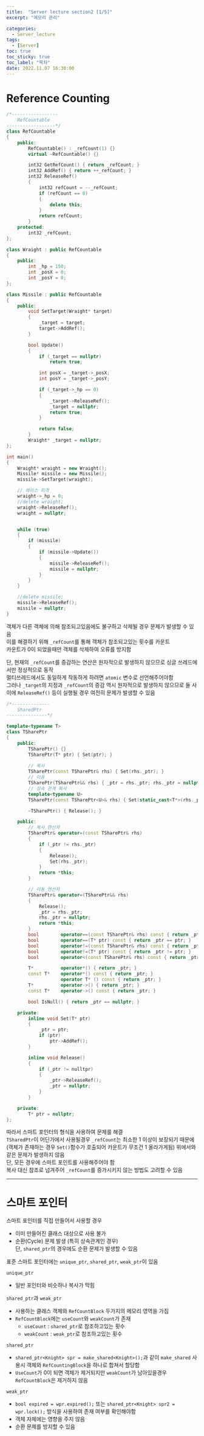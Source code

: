 ```yaml
---
title:  "Server lecture section2 [1/5]"
excerpt: "메모리 관리"

categories:
  - Server_lecture
tags:
  - [Server]
toc: true
toc_sticky: true
toc_label: "목차"
date: 2022.11.07 16:30:00
---
```


# Reference Counting

```cpp
/*-----------------
	RefCountable
------------------*/
class RefCountable
{
	public:
		RefCountable() : _refCount(1) {}
		virtual ~RefCountable() {}

		int32 GetRefCount() { return _refCount; }
		int32 AddRef() { return ++_refCount; }
		int32 ReleaseRef()
		{
			int32 refCount = --_refCount;
			if (refCount == 0)
			{
				delete this;
			}
			return refCount;
		}
	protected:
		int32 _refCount;
};
```

```cpp
class Wraight : public RefCountable
{
	public:
		int _hp = 150;
		int _posX = 0;
		int _posY = 0;
};

class Missile : public RefCountable
{
	public:
		void SetTarget(Wraight* target)
		{
			_target = target;
			target->AddRef();
		}

		bool Update()
		{
			if (_target == nullptr)
				return true;

			int posX = _target->_posX;
			int posY = _target->_posY;

			if (_target->_hp == 0)
			{
				_target->ReleaseRef();
				_target = nullptr;
				return true;
			}

			return false;
		}
		Wraight* _target = nullptr;
};

int main()
{
	Wraight* wraight = new Wraight();
	Missile* missile = new Missile();
	missile->SetTarget(wraight);

	// 레이스 피격
	wraight->_hp = 0;
	//delete wraight;
	wraight->ReleaseRef();
	wraight = nullptr;


	while (true)
	{
		if (missile)
		{
			if (missile->Update())
			{
				missile->ReleaseRef();
				missile = nullptr;
			}
		}
	}

	//delete missile;
	missile->ReleaseRef();
	missile = nullptr;
}
```

객체가 다른 객체에 의해 참조되고있음에도 불구하고 삭제될 경우 문제가 발생할 수 있음    
이를 해결하기 위해 `_refCount`를 통해 객체가 참조되고있는 횟수를 카운트    
카운트가 0이 되었을때만 객체를 삭제하여 오류를 방지함     

단, 현재의 `_refCount`를 증감하는 연산은 원자적으로 발생하지 않으므로 싱글 쓰레드에서만 정상적으로 동작    
멀티쓰레드에서도 동일하게 작동하게 하려면 `atomic` 변수로 선언해주어야함    
그러나 `_target`의 지정과 `_refCount`의 증감 역시 원자적으로 발생하지 않으므로 둘 사이에 `ReleaseRef()` 등이 실행될 경우 여전히 문제가 발생할 수 있음    

```cpp
/*--------------
	SharedPtr
---------------*/

template<typename T>
class TSharePtr
{
	public:
		TSharePtr() {}
		TSharePtr(T* ptr) { Set(ptr); }
		
		// 복사
		TSharePtr(const TSharePtr& rhs) { Set(rhs._ptr); }
		// 이동
		TSharePtr(TSharePtr&& rhs) { _ptr = rhs._ptr; rhs._ptr = nullptr; }
		// 상속 관계 복사
		template<typename U>
		TSharePtr(const TSharePtr<U>& rhs) { Set(static_cast<T*>(rhs._ptr)); }

		~TSharePtr() { Release(); }

	public:
		// 복사 연산자
		TSharePtr& operator=(const TSharePtr& rhs)
		{
			if (_ptr != rhs._ptr)
			{
				Release();
				Set(rhs._ptr);
			}
			return *this;
		}

		// 이동 연산자
		TSharePtr& operator=(TSharePtr&& rhs)
		{
			Release();
			_ptr = rhs._ptr;
			rhs._ptr = nullptr;
			return *this;
		}
		bool		operator==(const TSharePtr& rhs) const { return _ptr == rhs._ptr; }
		bool		operator==(T* ptr) const { return _ptr == ptr; }
		bool		operator!=(const TSharePtr& rhs) const { return _ptr != rhs._ptr; }
		bool		operator!=(T* ptr) const { return _ptr != ptr; }
		bool		operator<(const TSharePtr& rhs) const { return _ptr < rhs._ptr; }

		T*			operator*() { return _ptr; }
		const T*	operator*() const { return _ptr; }
					operator T* () const { return _ptr; }
		T*			operator->() { return _ptr; }
		const T*	operator->() const { return _ptr; }

		bool IsNull() { return _ptr == nullptr; }

	private:
		inline void Set(T* ptr)
		{
			_ptr = ptr;
			if (ptr)
				ptr->AddRef();
		}

		inline void Release()
		{
			if (_ptr != nulltpr)
			{
				_ptr->ReleaseRef();
				_ptr = nullptr;
			}
		}

	private:
		T* ptr = nullptr;
};
```

따라서 스마트 포인터의 형식을 사용하여 문제를 해결    
`TSharedPtr`이 어딘가에서 사용될경우 `_refCount`는 최소한 1 이상이 보장되기 때문에(객체가 존재하는 경우 `Set()`함수가 호출되어 카운트가 무조건 1 올라가게됨) 위에서와 같은 문제가 발생하지 않음    
단, 모든 경우에 스마트 포인트를 사용해주어야 함    
복사 대신 참조로 넘겨주어 `_refCount`를 증가시키지 않는 방법도 고려할 수 있음    

***

# 스마트 포인터

스마트 포인터를 직접 만들어서 사용할 경우
* 이미 만들어진 클래스 대상으로 사용 불가
* 순환(Cycle) 문제 발생 (특히 상속관계인 경우)    
	단, `shared_ptr`의 경우에도 순환 문제가 발생할 수 있음    

표준 스마트 포인터에는 `unique_ptr`, `shared_ptr`, `weak_ptr`이 있음

`unique_ptr`
* 일반 포인터와 비슷하나 복사가 막힘    

`shared_ptr`과 `weak_ptr`
* 사용하는 클래스 객체와 `RefCountBlock` 두가지의 메모리 영역을 가짐
* `RefCountBlock`에는 `useCount`와 `weakCount`가 존재
	* `useCount` : `shared_ptr`로 참조하고있는 횟수
	* `weakCount` : `weak_ptr`로 참조하고있는 횟수

`shared_ptr`
* `shared_ptr<Knight> spr = make_shared<Knight>();`과 같이 `make_shared` 사용시 객체와 `RefCountingBlock`을 하나로 합쳐서 할당함
* `UseCount`가 0이 되면 객체가 제거되지만 `weakCount`가 남아있을경우 `RefCountBlock`은 제거하지 않음

`weak_ptr`
* `bool expired = wpr.expired();` 또는 `shared_ptr<Knight> spr2 = wpr.lock();` 방식을 사용하여 존재 여부를 확인해야함
* 객체 자체에는 영향을 주지 않음
* 순환 문제를 방지할 수 있음





